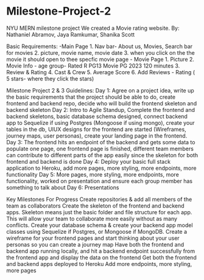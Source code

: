 # Milestone-Project-2
NYU MERN milestone project
We created a Movie rating website.
By: Nathaniel Abramov, Jaya Ramkumar, Shanika Scott

Basic Requirements:
    -Main Page
        1. Nav bar- About us, Movies, Search bar for movies
        2. picture, movie name, movie date
        3. when you click on the the movie it should open to thee specfic movie page
    - Movie Page
        1. Picture
        2. Movie Info
                - age group- Rated R PG13
                Movie PG 2023 120 minutes
        3. Review & Rating
        4. Cast & Crew
        5. Average Score
        6. Add Reviews
            - Rating ( 5 stars- where they click the stars)


Milestone Project 2 & 3 Guidelines:
Day 1: Agree on a project idea, write up the basic requirements that the project should be able to do, create frontend and backend repo, decide who will build the frontend skeleton and backend skeleton
Day 2: Intro to Agile Standup, Complete the frontend and backend skeletons, basic database schema designed, connect backend app to Sequelize if using Postgres (Mongoose if using mongo), create your tables in the db, UIUX designs for the frontend are started (Wireframes, journey maps, user personas), create your landing page in the frontend.
Day 3: The frontend hits an endpoint of the backend and gets some data to populate one page, one frontend page is finished, different team members can contribute to different parts of the app easily since the skeleton for both frontend and backend is done
Day 4: Deploy your basic full stack application to Heroku, add more pages, more styling, more endpoints, more functionality
Day 5: More pages, more styling, more endpoints, more functionality, worked on presentation and ensure each group member has something to talk about
Day 6: Presentations



Key Milestones For Progress
Create repositories & add all members of the team as collaborators
Create the skeleton of the frontend and backend apps. Skeleton means just the basic folder and file structure for each app. This will allow your team to collaborate more easily without as many conflicts.
Create your database schema & create your backend app model classes using Sequelize if Postgres, or Mongoose if MongoDB. Create a wireframe for your frontend pages and start thinking about your user personas so you can create a journey map
Have both the frontend and backend app running locally, and hit a backend endpoint successfully from the frontend app and display the data on the frontend
Get both the frontend and backend apps deployed to Heroku
Add more endpoints, more styling, more pages
